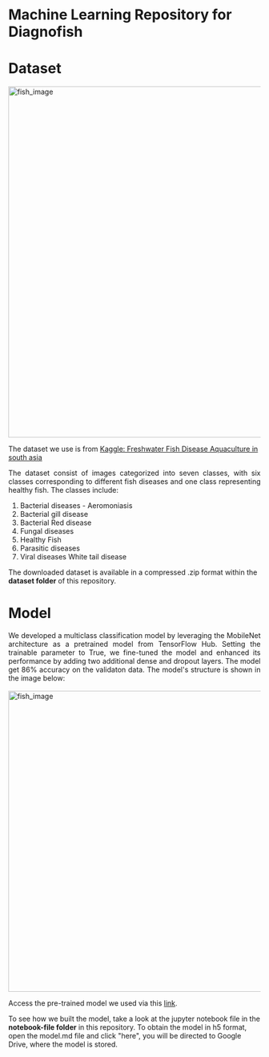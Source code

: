 # Machine Learning Repository for Diagnofish

# Dataset

<img src="https://github.com/Diagnofish/machine-learning/assets/108395348/d5c158c9-e65d-4fdb-b152-099bf2feb0f0" alt="fish_image" width="700" height="auto">


The dataset we use is from [Kaggle: Freshwater Fish Disease Aquaculture in south asia](https://www.kaggle.com/datasets/subirbiswas19/freshwater-fish-disease-aquaculture-in-south-asia/data) 
<p align='justify'>
The dataset consist of images categorized into seven classes, with six classes corresponding to different fish diseases and one class representing healthy fish. The classes include:
  
1. Bacterial diseases - Aeromoniasis
2. Bacterial gill disease 
3. Bacterial Red disease 
4. Fungal diseases 
5. Healthy Fish 
6. Parasitic diseases 
7. Viral diseases White tail disease

The downloaded dataset is available in a compressed .zip format within the **dataset folder** of this repository.

# Model
<p align='justify'>
We developed a multiclass classification model by leveraging the MobileNet architecture as a pretrained model from TensorFlow Hub. Setting the trainable parameter to True, we fine-tuned the model and enhanced its performance by adding two additional dense and dropout layers. The model get 86% accuracy on the validaton data. The model's structure is shown in the image below:
<br><br>
<img src="https://github.com/Diagnofish/machine-learning/assets/108395348/1e752982-151c-4651-8e89-8ff1e91b4c0c" alt="fish_image" width="auto" height="600">

Access the pre-trained model we used via this [link](https://www.kaggle.com/models/google/mobilenet-v2/frameworks/TensorFlow2/variations/140-224-feature-vector/versions/2). 

<p align='justify'>

To see how we built the model, take a look at the jupyter notebook file in the **notebook-file folder** in this repository. To obtain the model in h5 format, open the model.md file and click "here", you will be directed to Google Drive, where the model is stored.




